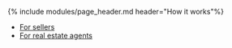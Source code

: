 {% include modules/page_header.md header="How it works"%}
  <div class="container">
  <div class="row nav-custom">
    <ul class="nav " role="navigation">
      <li class="nav-item text-center">
        <a class="nav-link {% if include.active == 'sellers' %} active {% endif %}" href="/how-it-works/">For sellers</a>
      </li>
      <li class="nav-item text-center">
        <a class="nav-link {% if include.active == 'agents' %} active {% endif %}" href="/how-it-works/agents">For<span class="hidden-sm-down"> real estate</span> agents</a>
      </li>
      <!-- <li class="nav-item text-center">
        <a class="nav-link {% if include.active == 'faqs' %} active {% endif %}" href="#">Faqs</a>
      </li> -->
    </ul>
    </div>
  </div>
